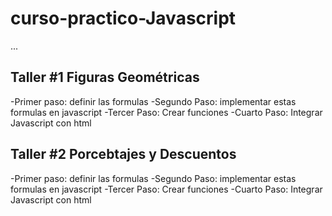 # curso-practico-Javascript

...

## Taller #1 Figuras Geométricas

-Primer paso: definir las formulas
-Segundo Paso: implementar estas formulas en javascript
-Tercer Paso: Crear funciones 
-Cuarto Paso: Integrar Javascript con html



## Taller #2 Porcebtajes y Descuentos

-Primer paso: definir las formulas
-Segundo Paso: implementar estas formulas en javascript
-Tercer Paso: Crear funciones 
-Cuarto Paso: Integrar Javascript con html